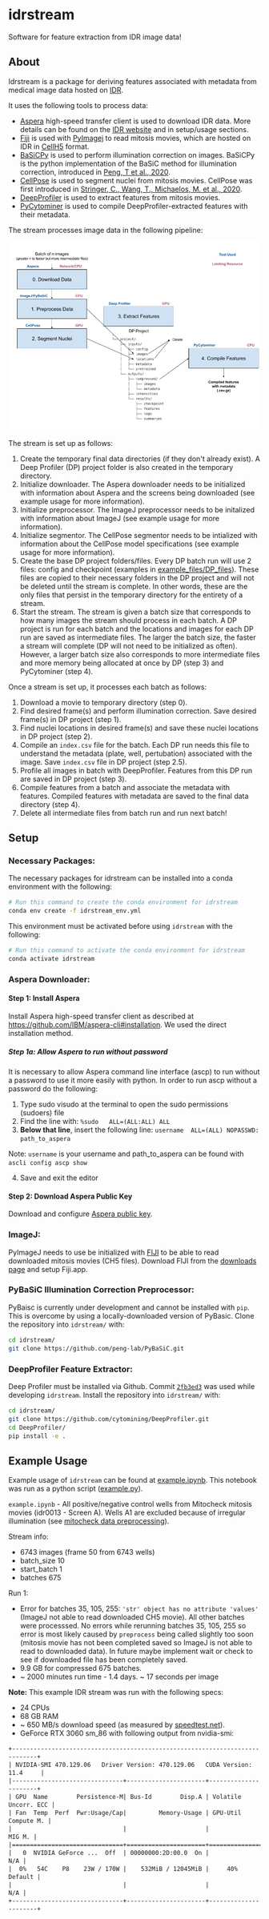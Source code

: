 # idrstream

Software for feature extraction from IDR image data!

## About

Idrstream is a package for deriving features associated with metadata from medical image data hosted on [IDR](https://idr.openmicroscopy.org/).

It uses the following tools to process data:

- [Aspera](https://www.ibm.com/products/aspera) high-speed transfer client is used to download IDR data.
More details can be found on the [IDR website](https://idr.openmicroscopy.org/about/download.html) and in setup/usage sections.
- [Fiji](https://imagej.net/software/fiji/) is used with [PyImagej](https://github.com/imagej/pyimagej) to read mitosis movies, which are hosted on IDR in [CellH5](https://github.com/CellH5/cellh5) format.
- [BaSiCPy](https://github.com/peng-lab/BaSiCPy) is used to perform illumination correction on images.
BaSiCPy is the python implementation of the BaSiC method for illumination correction, introduced in [Peng, T et al., 2020](https://doi.org/10.1007/978-3-030-59722-1_17).
- [CellPose](https://github.com/mouseland/cellpose) is used to segment nuclei from mitosis movies.
CellPose was first introduced in [Stringer, C., Wang, T., Michaelos, M. et al., 2020](https://doi.org/10.1038/s41592-020-01018-x).
- [DeepProfiler](https://github.com/cytomining/DeepProfiler) is used to extract features from mitosis movies. 
- [PyCytominer](https://github.com/cytomining/pycytominer) is used to compile DeepProfiler-extracted features with their metadata. 

The stream processes image data in the following pipeline:

![Stream Design](images/Stream_Design.png "Stream Design")

The stream is set up as follows:

1) Create the temporary final data directories (if they don't already exist).
A Deep Profiler (DP) project folder is also created in the temporary directory.
2) Initialize downloader.
The Aspera downloader needs to be initialized with information about Aspera and the screens being downloaded (see example usage for more information).
3) Initialize preprocessor.
The ImageJ preprocessor needs to be initalized with information about ImageJ (see example usage for more information).
4) Initialize segmentor.
The CellPose segmentor needs to be intialized with information about the CellPose model specifications (see example usage for more information).
5) Create the base DP project folders/files.
Every DP batch run will use 2 files: config and checkpoint (examples in [example_files/DP_files](example_files/DP_files)).
These files are copied to their necessary folders in the DP project and will not be deleted until the stream is complete.
In other words, these are the only files that persist in the temporary directory for the entirety of a stream.
6) Start the stream.
The stream is given a batch size that corresponds to how many images the stream should process in each batch.
A DP project is run for each batch and the locations and images for each DP run are saved as intermediate files.
The larger the batch size, the faster a stream will complete (DP will not need to be initialized as often).
However, a larger batch size also corresponds to more intermediate files and more memory being allocated at once by DP (step 3) and PyCytominer (step 4).

Once a stream is set up, it processes each batch as follows:
1) Download a movie to temporary directory (step 0).
2) Find desired frame(s) and perform illumination correction.
Save desired frame(s) in DP project (step 1).
3) Find nuclei locations in desired frame(s) and save these nuclei locations in DP project (step 2).
4) Compile an `index.csv` file for the batch.
Each DP run needs this file to understand the metadata (plate, well, pertubation) associated with the image.
Save `index.csv` file in DP project (step 2.5).
5) Profile all images in batch with DeepProfiler.
Features from this DP run are saved in DP project (step 3).
6) Compile features from a batch and associate the metadata with features.
Compiled features with metadata are saved to the final data directory (step 4).
7) Delete all intermediate files from batch run and run next batch!

## Setup

### Necessary Packages:

The necessary packages for idrstream can be installed into a conda environment with the following:
```sh
# Run this command to create the conda environment for idrstream
conda env create -f idrstream_env.yml
```

This environment must be activated before using `idrstream` with the following:
```sh
# Run this command to activate the conda environment for idrstream
conda activate idrstream
```

### Aspera Downloader:

#### Step 1: Install Aspera

Install Aspera high-speed transfer client as described at https://github.com/IBM/aspera-cli#installation.
We used the direct installation method.

##### Step 1a: Allow Aspera to run without password

It is necessary to allow Aspera command line interface (ascp) to run without a password to use it more easily with python.
In order to run ascp without a password do the following:
1) Type sudo visudo at the terminal to open the sudo permissions (sudoers) file
2) Find the line with: `%sudo   ALL=(ALL:ALL) ALL`
3) **Below that line**, insert the following line: `username  ALL=(ALL) NOPASSWD: path_to_aspera`

  Note: `username` is your username and path_to_aspera can be found with `ascli config ascp show`
  
4) Save and exit the editor

#### Step 2: Download Aspera Public Key

Download and configure [Aspera public key](https://idr.openmicroscopy.org/about/img/aspera/asperaweb_id_dsa.openssh).

### ImageJ:

PyImageJ needs to use be initialized with [FIJI](https://imagej.net/software/fiji/) to be able to read downloaded mitosis movies (CH5 files).
Download FIJI from the [downloads page](https://imagej.net/software/fiji/downloads) and setup Fiji.app.

### PyBaSiC Illumination Correction Preprocessor:

PyBaisc is currently under development and cannot be installed with `pip`.
This is overcome by using a locally-downloaded version of PyBasic.
Clone the repository into `idrstream/` with:

```sh
cd idrstream/
git clone https://github.com/peng-lab/PyBaSiC.git
```

### DeepProfiler Feature Extractor:

Deep Profiler must be installed via Github.
Commit [`2fb3ed3`](https://github.com/cytomining/DeepProfiler/commit/2fb3ed3027cded6676b7e409687322ef67491ec7) was used while developing `idrstream`.
Install the repository into `idrstream/` with:
```sh
cd idrstream/
git clone https://github.com/cytomining/DeepProfiler.git
cd DeepProfiler/
pip install -e .
```

## Example Usage

Example usage of `idrstream` can be found at [example.ipynb](example.ipynb).
This notebook was run as a python script ([example.py](example.py)).

`example.ipynb` - All positive/negative control wells from Mitocheck mitosis movies (idr0013 - Screen A).
Wells A1 are excluded because of irregular illumination (see [mitocheck data preprocessing](https://github.com/WayScience/mitocheck_data/tree/main/1.preprocess_data)).

Stream info:
- 6743 images (frame 50 from 6743 wells)
- batch_size 10
- start_batch 1
- batches 675

Run 1:
- Error for batches 35, 105, 255: `'str' object has no attribute 'values'` (ImageJ not able to read downloaded CH5 movie).
All other batches were processsed.
No errors while rerunning batches 35, 105, 255 so error is most likely caused by `preprocess` being called slightly too soon (mitosis movie has not been completed saved so ImageJ is not able to read to downloaded data).
In future maybe implement wait or check to see if downloaded file has been completely saved.
- 9.9 GB for compressed 675 batches.
- ~ 2000 minutes run time - 1.4 days.
~ 17 seconds per image

**Note:** This example IDR stream was run with the following specs:

- 24 CPUs
- 68 GB RAM
- ~ 650 MB/s download speed (as measured by [speedtest.net](https://www.speedtest.net/)).
- GeForce RTX 3060 sm_86 with following output from nvidia-smi:
```
+-----------------------------------------------------------------------------+
| NVIDIA-SMI 470.129.06   Driver Version: 470.129.06   CUDA Version: 11.4     |
|-------------------------------+----------------------+----------------------+
| GPU  Name        Persistence-M| Bus-Id        Disp.A | Volatile Uncorr. ECC |
| Fan  Temp  Perf  Pwr:Usage/Cap|         Memory-Usage | GPU-Util  Compute M. |
|                               |                      |               MIG M. |
|===============================+======================+======================|
|   0  NVIDIA GeForce ...  Off  | 00000000:2D:00.0  On |                  N/A |
|  0%   54C    P8    23W / 170W |    532MiB / 12045MiB |     40%      Default |
|                               |                      |                  N/A |
+-------------------------------+----------------------+----------------------+
```